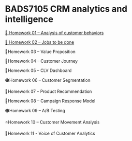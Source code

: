 # BADS7105 CRM analytics and intelligence

[🔘 Homework 01 – Analysis of customer behaviors](https://github.com/yothorn/BADS7105-CRM-analytics-and-intelligence/tree/main/Homework%2001%20–%20Analysis%20of%20customer%20behaviors)

[🔘 Homework 02 – Jobs to be done](https://github.com/yothorn/BADS7105-CRM-analytics-and-intelligence/tree/main/Homework%2002%20%E2%80%93%20Jobs%20to%20be%20done)

🔴Homework 03 – Value Proposition

🔴Homework 04 – Customer Journey

🔴Homework 05 – CLV Dashboard

🟠Homework 06 – Customer Segmentation

🔴Homework 07 – Product Recommendation

🔴Homework 08 – Campaign Response Model

🟠Homework 09 – A/B Testing

⭐️Homework 10 – Customer Movement Analysis

🔴Homework 11 - Voice of Customer Analytics
